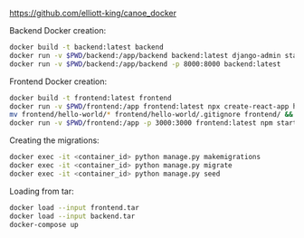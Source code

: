 https://github.com/elliott-king/canoe_docker

Backend Docker creation:
```bash
docker build -t backend:latest backend
docker run -v $PWD/backend:/app/backend backend:latest django-admin startproject hello_world .
docker run -v $PWD/backend:/app/backend -p 8000:8000 backend:latest
```

Frontend Docker creation:
```bash
docker build -t frontend:latest frontend
docker run -v $PWD/frontend:/app frontend:latest npx create-react-app hello-world
mv frontend/hello-world/* frontend/hello-world/.gitignore frontend/ && rmdir frontend/hello-world
docker run -v $PWD/frontend:/app -p 3000:3000 frontend:latest npm start
```

Creating the migrations:
```bash
docker exec -it <container_id> python manage.py makemigrations
docker exec -it <container_id> python manage.py migrate
docker exec -it <container_id> python manage.py seed
```

Loading from tar:
```bash
docker load --input frontend.tar
docker load --input backend.tar
docker-compose up
```